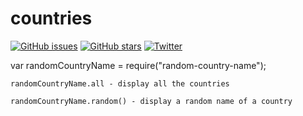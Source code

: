 # countries
[![GitHub issues](https://img.shields.io/github/issues/chilingirov/random-country-name.svg?style=flat-square)](https://github.com/chilingirov/random-country-name/issues)
[![GitHub stars](https://img.shields.io/github/stars/chilingirov/random-country-name.svg?style=flat-square)](https://github.com/chilingirov/random-country-name/stargazers)
[![Twitter](https://img.shields.io/twitter/url/https/github.com/chilingirov/random-country-name.svg?style=social&style=flat-square)](https://twitter.com/intent/tweet?text=Wow:&url=%5Bobject%20Object%5D)







var randomCountryName = require("random-country-name");

    randomCountryName.all - display all the countries

    randomCountryName.random() - display a random name of a country
